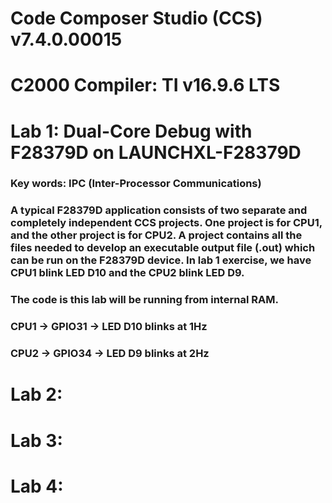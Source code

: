 # Code Composer Studio (CCS) v7.4.0.00015 
# C2000 Compiler: TI v16.9.6 LTS


# Lab 1: Dual-Core Debug with F28379D on LAUNCHXL-F28379D

### Key words: IPC (Inter-Processor Communications)

### A typical F28379D application consists of two separate and completely independent CCS projects. One project is for CPU1, and the other project is for CPU2. A project contains all the files needed to develop an executable output file (.out) which can be run on the F28379D device. In lab 1 exercise, we have CPU1 blink LED D10 and the CPU2 blink LED D9.

### The code is this lab will be running from internal RAM.

### CPU1 -> GPIO31 -> LED D10 blinks at 1Hz
### CPU2 -> GPIO34 -> LED D9 blinks at 2Hz


# Lab 2:

# Lab 3:

# Lab 4: